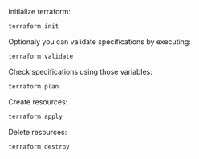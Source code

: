 Initialize terraform:

```sh
terraform init
```

Optionaly you can validate specifications by executing:

```sh
terraform validate
```

Check specifications using those variables:

```sh
terraform plan
```

Create resources:

```sh
terraform apply
```

Delete resources:

```sh
terraform destroy
```
